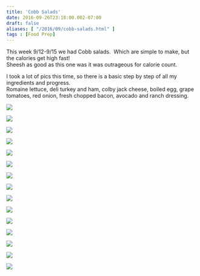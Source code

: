```yaml
---
title: 'Cobb Salads'
date: 2016-09-26T23:18:00.002-07:00
draft: false
aliases: [ "/2016/09/cobb-salads.html" ]
tags : [Food Prep]
---
```


This week 9/12-9/15 we had Cobb salads.  Which are simple to make, but the calories get high fast!  
Sheesh as good as this one was it was outrageous for calorie count.  
  
I took a lot of pics this time, so there is a basic step by step of all my ingredients and progress.  
Romaine lettuce, deli turkey and ham, colby jack cheese, boiled egg, grape tomatoes, red onion, fresh chopped bacon, avocado and ranch dressing.  
  

[![](https://3.bp.blogspot.com/-NzJscLaeTYg/V-oOlUABeOI/AAAAAAAAArI/z4uaVNR4bL8D26ATichJV-H-Kpyq9XAXwCLcB/s640/2016-09-11%2B22.27.25.jpg)](https://3.bp.blogspot.com/-NzJscLaeTYg/V-oOlUABeOI/AAAAAAAAArI/z4uaVNR4bL8D26ATichJV-H-Kpyq9XAXwCLcB/s1600/2016-09-11%2B22.27.25.jpg)

  

[![](https://3.bp.blogspot.com/-Tg7YQyzQJA4/V-oOlP1JalI/AAAAAAAAArE/VVG85YL693UPY0NlQ9XRZp66UO8E_XcAACLcB/s640/2016-09-11%2B22.27.32.jpg)](https://3.bp.blogspot.com/-Tg7YQyzQJA4/V-oOlP1JalI/AAAAAAAAArE/VVG85YL693UPY0NlQ9XRZp66UO8E_XcAACLcB/s1600/2016-09-11%2B22.27.32.jpg)

  

[![](https://3.bp.blogspot.com/-SJSFc7BhWj8/V-oOnv67uqI/AAAAAAAAArM/TOXARFDNquoB-RvFOXSK58vcvIeYvv_bQCLcB/s640/2016-09-11%2B22.32.22.jpg)](https://3.bp.blogspot.com/-SJSFc7BhWj8/V-oOnv67uqI/AAAAAAAAArM/TOXARFDNquoB-RvFOXSK58vcvIeYvv_bQCLcB/s1600/2016-09-11%2B22.32.22.jpg)

  

[![](https://3.bp.blogspot.com/-W3CE4oRrbgA/V-oOoZwpWgI/AAAAAAAAArQ/h2XCJ5tcoRQVFEIgksSL3o3xOxs7z8v5gCLcB/s640/2016-09-11%2B22.39.38.jpg)](https://3.bp.blogspot.com/-W3CE4oRrbgA/V-oOoZwpWgI/AAAAAAAAArQ/h2XCJ5tcoRQVFEIgksSL3o3xOxs7z8v5gCLcB/s1600/2016-09-11%2B22.39.38.jpg)

  

[![](https://1.bp.blogspot.com/-oSxtWq9sYFA/V-oOplleWqI/AAAAAAAAArU/Y9DqLUzgMGo4DqNniAHaIkB-IN5bHyZggCLcB/s640/2016-09-11%2B22.39.46.jpg)](https://1.bp.blogspot.com/-oSxtWq9sYFA/V-oOplleWqI/AAAAAAAAArU/Y9DqLUzgMGo4DqNniAHaIkB-IN5bHyZggCLcB/s1600/2016-09-11%2B22.39.46.jpg)

  

[![](https://2.bp.blogspot.com/-Aa8BzM-G-LI/V-oOqYDdvBI/AAAAAAAAArY/h8t2AGd3UVQ4G8ycHezGP9KTqVMUzRhkACLcB/s640/2016-09-11%2B22.39.55.jpg)](https://2.bp.blogspot.com/-Aa8BzM-G-LI/V-oOqYDdvBI/AAAAAAAAArY/h8t2AGd3UVQ4G8ycHezGP9KTqVMUzRhkACLcB/s1600/2016-09-11%2B22.39.55.jpg)

  

[![](https://3.bp.blogspot.com/-uclzH8AMo4A/V-oOrrmUo9I/AAAAAAAAArc/DYLpEsxBqt4CagDJBPvYf75x6Wzg-f9jgCLcB/s640/2016-09-11%2B22.41.58.jpg)](https://3.bp.blogspot.com/-uclzH8AMo4A/V-oOrrmUo9I/AAAAAAAAArc/DYLpEsxBqt4CagDJBPvYf75x6Wzg-f9jgCLcB/s1600/2016-09-11%2B22.41.58.jpg)

  

[![](https://4.bp.blogspot.com/-KaStoFgOtIM/V-oOtDsDRYI/AAAAAAAAArg/qLQXGFlEM7YAQ4-WIANb_C3L4It4dkPrgCLcB/s640/2016-09-11%2B22.45.19.jpg)](https://4.bp.blogspot.com/-KaStoFgOtIM/V-oOtDsDRYI/AAAAAAAAArg/qLQXGFlEM7YAQ4-WIANb_C3L4It4dkPrgCLcB/s1600/2016-09-11%2B22.45.19.jpg)

  

[![](https://2.bp.blogspot.com/-LX69iSHqJSg/V-oOxXZSluI/AAAAAAAAArk/D3UEqAZ7i7AJOotW6_FSJfcyNanmn3pSACLcB/s640/2016-09-11%2B22.45.37.jpg)](https://2.bp.blogspot.com/-LX69iSHqJSg/V-oOxXZSluI/AAAAAAAAArk/D3UEqAZ7i7AJOotW6_FSJfcyNanmn3pSACLcB/s1600/2016-09-11%2B22.45.37.jpg)

  

[![](https://1.bp.blogspot.com/-f2ZQiRu2g5w/V-oOzh9JyBI/AAAAAAAAAro/jYQxfT_jT2oWxtHRfl47Md-7aBIhGIoFwCLcB/s640/2016-09-11%2B22.48.44.jpg)](https://1.bp.blogspot.com/-f2ZQiRu2g5w/V-oOzh9JyBI/AAAAAAAAAro/jYQxfT_jT2oWxtHRfl47Md-7aBIhGIoFwCLcB/s1600/2016-09-11%2B22.48.44.jpg)

  

[![](https://1.bp.blogspot.com/-8RH2ueVOlDA/V-oO1D1qSAI/AAAAAAAAArw/yC36HEGyJNgpa00m7km0DqH3XdG4z5glACLcB/s640/2016-09-11%2B22.56.58.jpg)](https://1.bp.blogspot.com/-8RH2ueVOlDA/V-oO1D1qSAI/AAAAAAAAArw/yC36HEGyJNgpa00m7km0DqH3XdG4z5glACLcB/s1600/2016-09-11%2B22.56.58.jpg)

  

[![](https://3.bp.blogspot.com/-HeAWGDRQYjk/V-oO0wORQXI/AAAAAAAAArs/xsltaCGu7sQcrJ-LLE7D4qLZz-mD2h-UQCLcB/s640/2016-09-11%2B23.00.00.jpg)](https://3.bp.blogspot.com/-HeAWGDRQYjk/V-oO0wORQXI/AAAAAAAAArs/xsltaCGu7sQcrJ-LLE7D4qLZz-mD2h-UQCLcB/s1600/2016-09-11%2B23.00.00.jpg)

  

[![](https://2.bp.blogspot.com/-kM0enq6vrlY/V-oO4yGi0jI/AAAAAAAAAr0/98s-4XHKivEft3M0ZyBTkfzSQZTuFq2yQCLcB/s640/2016-09-11%2B23.02.31.jpg)](https://2.bp.blogspot.com/-kM0enq6vrlY/V-oO4yGi0jI/AAAAAAAAAr0/98s-4XHKivEft3M0ZyBTkfzSQZTuFq2yQCLcB/s1600/2016-09-11%2B23.02.31.jpg)

  

[![](https://1.bp.blogspot.com/-6_EGIkKfTOs/V-oO5eVQA9I/AAAAAAAAAr8/fFqI4fdl19YZ0UlmahddOM_ltdNsiRZZACLcB/s640/2016-09-11%2B23.06.44.jpg)](https://1.bp.blogspot.com/-6_EGIkKfTOs/V-oO5eVQA9I/AAAAAAAAAr8/fFqI4fdl19YZ0UlmahddOM_ltdNsiRZZACLcB/s1600/2016-09-11%2B23.06.44.jpg)

  

[![](https://3.bp.blogspot.com/-DrYWGcSwDik/V-oO5KXpV4I/AAAAAAAAAr4/ehYtFhXokjkdr4Z-LbXCf0lmowVcDLmpwCLcB/s640/2016-09-11%2B23.06.57.jpg)](https://3.bp.blogspot.com/-DrYWGcSwDik/V-oO5KXpV4I/AAAAAAAAAr4/ehYtFhXokjkdr4Z-LbXCf0lmowVcDLmpwCLcB/s1600/2016-09-11%2B23.06.57.jpg)